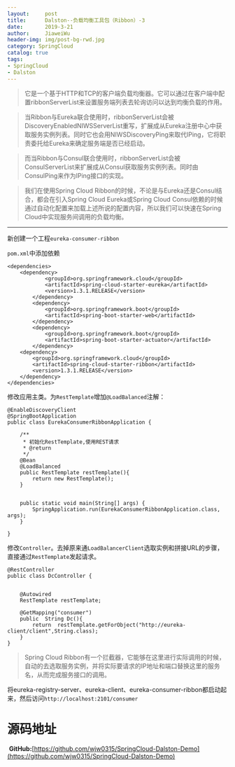 ```yaml
---
layout:     post                  
title:      Dalston--负载均衡工具包（Ribbon）-3  
date:       2019-3-21             
author:     JiaweiWu        
header-img: img/post-bg-rwd.jpg  
category: SpringCloud   
catalog: true  
tags:                             
- SpringCloud
- Dalston
---
```


> 它是一个基于HTTP和TCP的客户端负载均衡器。它可以通过在客户端中配置ribbonServerList来设置服务端列表去轮询访问以达到均衡负载的作用。

> 当Ribbon与Eureka联合使用时，ribbonServerList会被DiscoveryEnabledNIWSServerList重写，扩展成从Eureka注册中心中获取服务实例列表。同时它也会用NIWSDiscoveryPing来取代IPing，它将职责委托给Eureka来确定服务端是否已经启动。

> 而当Ribbon与Consul联合使用时，ribbonServerList会被ConsulServerList来扩展成从Consul获取服务实例列表。同时由ConsulPing来作为IPing接口的实现。

> 我们在使用Spring Cloud Ribbon的时候，不论是与Eureka还是Consul结合，都会在引入Spring Cloud Eureka或Spring Cloud Consul依赖的时候通过自动化配置来加载上述所说的配置内容，所以我们可以快速在Spring Cloud中实现服务间调用的负载均衡。


------------------------------------
新创建一个工程`eureka-consumer-ribbon`

`pom.xml`中添加依赖

```
<dependencies>
    <dependency>
			<groupId>org.springframework.cloud</groupId>
			<artifactId>spring-cloud-starter-eureka</artifactId>
			<version>1.3.1.RELEASE</version>
		</dependency>
		<dependency>
			<groupId>org.springframework.boot</groupId>
			<artifactId>spring-boot-starter-web</artifactId>
		</dependency>
		<dependency>
			<groupId>org.springframework.boot</groupId>
			<artifactId>spring-boot-starter-actuator</artifactId>
		</dependency>
    <dependency>
        <groupId>org.springframework.cloud</groupId>
        <artifactId>spring-cloud-starter-ribbon</artifactId>
        <version>1.3.1.RELEASE</version>
    </dependency>
</dependencies>
```

修改应用主类。为`RestTemplate`增加`@LoadBalanced`注解：
```
@EnableDiscoveryClient
@SpringBootApplication
public class EurekaConsumerRibbonApplication {

	/**
	 * 初始化RestTemplate,使用REST请求
	 * @return
	 */
	@Bean
	@LoadBalanced
	public RestTemplate restTemplate(){
		return new RestTemplate();
	}


	public static void main(String[] args) {
		SpringApplication.run(EurekaConsumerRibbonApplication.class, args);
	}

}

```

修改`Controller`。去掉原来通`LoadBalancerClient`选取实例和拼接URL的步骤，直接通过`RestTemplate`发起请求。

```
@RestController
public class DcController {


    @Autowired
    RestTemplate restTemplate;
    
    @GetMapping("consumer")
    public  String Dc(){
        return  restTemplate.getForObject("http://eureka-client/client",String.class);
    }
}
```

> Spring Cloud Ribbon有一个拦截器，它能够在这里进行实际调用的时候，自动的去选取服务实例，并将实际要请求的IP地址和端口替换这里的服务名，从而完成服务接口的调用。

将eureka-registry-server、eureka-client、eureka-consumer-ribbon都启动起来，然后访问`http://localhost:2101/consumer `


# 源码地址
 **GitHub:**[https://github.com/wjw0315/SpringCloud-Dalston-Demo](https://github.com/wjw0315/SpringCloud-Dalston-Demo)